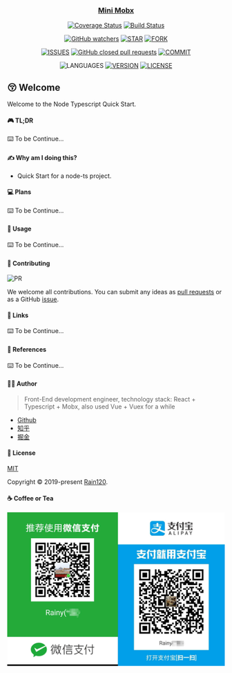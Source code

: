 <!--
 * @Author: Rainy
 * @Date: 2020-09-02 13:04:16
 * @LastEditors: Rainy
 * @LastEditTime: 2020-09-02 15:03:45
-->

<h3 align="center">
  <a href="https://github.com/Rain120/mini-mobx">Mini Mobx</a>
</h3>

<div align="center">

[![Coverage Status](https://coveralls.io/repos/github/Rain120/mini-mobx/badge.svg?branch=master)](https://coveralls.io/github/Rain120/mini-mobx?branch=master) [![Build Status](https://travis-ci.org/Rain120/mini-mobx.svg?branch=master)](https://travis-ci.org/Rain120/mini-mobx)

[![GitHub watchers](https://img.shields.io/github/watchers/rain120/mini-mobx?style=social)](https://github.com/Rain120/mini-mobx/watchers)
[![STAR](https://img.shields.io/github/stars/rain120/mini-mobx?style=social)](https://github.com/Rain120/mini-mobx/stargazers) [![FORK](https://img.shields.io/github/forks/rain120/mini-mobx?style=social)](https://github.com/Rain120/mini-mobx/network/members)

[![ISSUES](https://img.shields.io/github/issues/rain120/mini-mobx?style=flat-square)](https://github.com/Rain120/mini-mobx/issues) [![GitHub closed pull requests](https://img.shields.io/github/issues-pr-closed/rain120/mini-mobx?style=flat-square)](https://github.com/Rain120/mini-mobx/pulls) [![COMMIT](https://img.shields.io/github/last-commit/rain120/mini-mobx?style=flat-square)](https://github.com/Rain120/mini-mobx/commits/master)

![LANGUAGES](https://img.shields.io/github/languages/top/rain120/mini-mobx?style=flat-square)
[![VERSION](https://img.shields.io/github/package-json/v/rain120/mini-mobx?style=flat-square)](https://github.com/Rain120/mini-mobx/blob/master/package.json) [![LICENSE](https://img.shields.io/github/license/rain120/mini-mobx?style=flat-square)](https://github.com/Rain120/mini-mobx/blob/master/LICENSE)

</div>

## 😚 Welcome

Welcome to the Node Typescript Quick Start.

#### 🎮 TL;DR

⌨️ To be Continue...

#### ✍ Why am I doing this?

- Quick Start for a node-ts project.

#### 💻 Plans

⌨️ To be Continue...

#### 🔨 Usage

⌨️ To be Continue...

#### 🤝 Contributing

![PR](https://img.shields.io/badge/PRs-Welcome-orange?style=flat-square&logo=appveyor)

We welcome all contributions. You can submit any ideas as [pull requests](https://github.com/Rain120/mini-mobx/pulls) or as a GitHub [issue](https://github.com/Rain120/mini-mobx/issues).

#### 🔗 Links

⌨️ To be Continue...

#### 📰 References

⌨️ To be Continue...

#### 👨‍🏭 Author

> Front-End development engineer, technology stack: React + Typescript + Mobx, also used Vue + Vuex for a while

- [Github](https://github.com/Rain120)
- [知乎](https://www.zhihu.com/people/yan-yang-nian-hua-120/activities)
- [掘金](https://juejin.im/user/57c616496be3ff00584f54db)

#### 📝 License

[MIT](https://github.com/Rain120/mini-mobx/blob/master/LICENSE)

Copyright © 2019-present [Rain120](https://github.com/Rain120).

#### ☕ Coffee or Tea

![wechat-zhifubao-pay.png](./wechat-zhifubao-pay.png)
